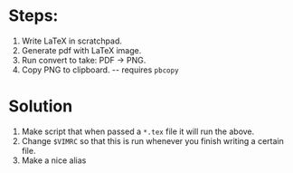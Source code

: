 # Steps:
1. Write LaTeX in scratchpad. 
2. Generate pdf with LaTeX image.
3. Run convert to take: PDF -> PNG.
4. Copy PNG to clipboard. -- requires `pbcopy`

# Solution
1. Make script that when passed a `*.tex` file it will run the above.
2. Change `$VIMRC` so that this is run whenever you finish writing a certain file.
3. Make a nice alias 

